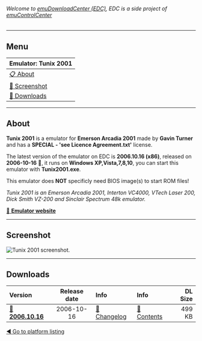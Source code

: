 ###### Welcome to [emuDownloadCenter (EDC)](https://github.com/PhoenixInteractiveNL/emuDownloadCenter/wiki/), EDC is a side project of [emuControlCenter](https://github.com/PhoenixInteractiveNL/emuControlCenter/wiki/)
***
## Menu
| **Emulator: Tunix 2001** |
|:---------|
| [:clipboard: About](#about) |
| [:sunrise: Screenshot](#screenshot) |
| [:floppy_disk: Downloads](#downloads) |
***
## About
**Tunix 2001** is a emulator for **Emerson Arcadia 2001** made by **Gavin Turner** and has a **SPECIAL - 'see Licence Agreement.txt'** license.

The latest version of the emulator on EDC is **2006.10.16 (x86)**, released on **2006-10-16** :triangular_flag_on_post:, it runs on **Windows XP,Vista,7,8,10**, you can start this emulator with **Tunix2001.exe**.

This emulator does **NOT** specificly need BIOS image(s) to start ROM files!

_Tunix 2001 is an Emerson Arcadia 2001, Interton VC4000, VTech Laser 200, Dick Smith VZ-200 and Sinclair Spectrum 48k emulator._

[:link: **Emulator website**](http://www.gstsoftware.co.nz/)
***
## Screenshot
![](https://raw.githubusercontent.com/PhoenixInteractiveNL/emuDownloadCenter/master/hooks/tunix2001/screen.jpg "Tunix 2001 screenshot.")
***
## Downloads
| Version  | Release date  | Info       | Info       | DL Size    |
|:---------|:-------------:|:-----------|:-----------|-----------:|
| [:floppy_disk: **2006.10.16**](https://github.com/PhoenixInteractiveNL/edc-repo0006/raw/master/tunix2001/2006.10.16.7z) | 2006-10-16 | [:page_facing_up: Changelog](https://github.com/PhoenixInteractiveNL/edc-repo0006/blob/master/tunix2001/2006.10.16_changelog.txt) | [:mag_right: Contents](https://github.com/PhoenixInteractiveNL/edc-repo0006/blob/master/tunix2001/2006.10.16_contents.txt) | 499 KB |

[:arrow_backward: Go to platform listing](https://github.com/PhoenixInteractiveNL/emuDownloadCenter/wiki/EDC-Platform-List)
